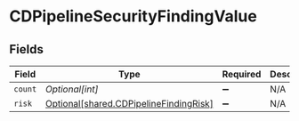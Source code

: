 # CDPipelineSecurityFindingValue


## Fields

| Field                                                                                  | Type                                                                                   | Required                                                                               | Description                                                                            |
| -------------------------------------------------------------------------------------- | -------------------------------------------------------------------------------------- | -------------------------------------------------------------------------------------- | -------------------------------------------------------------------------------------- |
| `count`                                                                                | *Optional[int]*                                                                        | :heavy_minus_sign:                                                                     | N/A                                                                                    |
| `risk`                                                                                 | [Optional[shared.CDPipelineFindingRisk]](../../models/shared/cdpipelinefindingrisk.md) | :heavy_minus_sign:                                                                     | N/A                                                                                    |